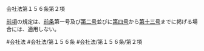 会社法第１５６条第２項

[前項](会社法＿＿＿＿第１５６条第１項)の規定は、[前条](会社法＿＿＿＿第１５５条第１項)第一号及び[第二号](会社法＿＿＿＿第１５６条第２項第２号)並びに[第四号](会社法＿＿＿＿第１５６条第２項第４号)から[第十三号](会社法＿＿＿＿第１５６条第２項第１３号)までに掲げる場合には、適用しない。

#会社法
#会社法/第１５６条
#会社法/第１５６条/第２項

